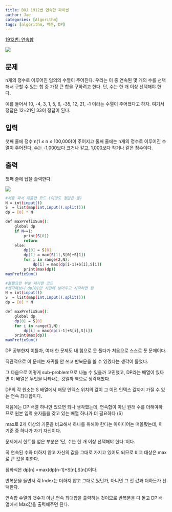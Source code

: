 ```yaml
---
title: BOJ 1912번 연속합 파이썬
author: Jae
categories: [Algorithm]
tags: [algorithm, 백준, DP]
---
```


[1912번: 연속합](https://www.acmicpc.net/problem/1912)

![](https://images.velog.io/images/a87380/post/7ad96932-6c81-4660-932d-67b91b6f13ab/image.png)

## 문제

n개의 정수로 이루어진 임의의 수열이 주어진다. 우리는 이 중 연속된 몇 개의 수를 선택해서 구할 수 있는 합 중 가장 큰 합을 구하려고 한다. 단, 수는 한 개 이상 선택해야 한다.

예를 들어서 10, -4, 3, 1, 5, 6, -35, 12, 21, -1 이라는 수열이 주어졌다고 하자. 여기서 정답은 12+21인 33이 정답이 된다.

## 입력

첫째 줄에 정수 n(1 ≤ n ≤ 100,000)이 주어지고 둘째 줄에는 n개의 정수로 이루어진 수열이 주어진다. 수는 -1,000보다 크거나 같고, 1,000보다 작거나 같은 정수이다.

## 출력

첫째 줄에 답을 출력한다.

![](https://images.velog.io/images/a87380/post/96908d4d-8d70-43c5-ab83-e6e27fd392af/image.png)

```bash
#처음 짜서 제출한 코드 (이것도 정답은 뜸)
N = int(input())
S  = list(map(int,input().split()))
dp = [0] * N

def maxPrefixSum():
    global dp
    if N==1:
        print(S[0])
        return
    else:
        dp[0] = S[0]
        dp[1] = max(S[1],S[0]+S[1])
        for i in range(2,N):
            dp[i] = max(dp[i-1]+S[i],S[i])
        print(max(dp))
maxPrefixSum()

#불필요한 부분 제거한 코드
#생각해보니 dp[0]만 사전에 넣어두고 시작하면 됨
N = int(input())
S  = list(map(int,input().split()))
dp = [0] * N

def maxPrefixSum():
    global dp
    dp[0] = S[0]
    for i in range(1,N):
        dp[i] = max(dp[i-1]+S[i],S[i])
    print(max(dp))
maxPrefixSum()
```

DP 공부한지 이틀차, 여태 한 문제도 내 힘으로 못 풀다가 처음으로 스스로 푼 문제이다.

직관적으로 이 문제는 재귀를 안 쓰고 반복문을 쓸 수 있겠다는 생각이 들었다.

그 다음으로 어떻게 sub-problem으로 나눌 수 있을까 고민했고, DP라는 배열이 있다면 이 배열은 무엇을 나타내는 것일까 역으로 생각해봤다.

DP의 각 원소는 S 배열에서 해당 인덱스 위치의 값이 그 이전 인덱스 값까지 가질 수 있는 연속 최대합이다.

처음에는 DP 배열 하나만 있으면 되나 생각했는데, 연속합이 아닌 원래 수를 더해야하므로 원본 입력 숫자들을 갖고 있는 배열 하나가 더 필요하다 (S)

max로 2개 이상의 기준을 비교해서 하나를 취해야 한다는 아이디어는 떠올랐는데, 이 기준 중 하나가 자기 자신이다.

문제에서 힌트를 얻은 부분은 ‘단, 수는 한 개 이상 선택해야 한다.’이다.

꼭 연속된 수와 더하지 않고 자신의 값을 그대로 가지고 있어도 되므로 비교 대상은 max로 큰 값을 취한다.

점화식은 dp[n] =max(dp[n-1]+S[n],S[n])이다.

반복문을 돌면서 각 Index는 더하지 않고 그대로 있던가, 아니면 그 전 값과 더하든가 선택한다.

연속합 수열의 갯수가 아닌 연속 최대합을 출력하는 것이므로 반복문을 다 돌고 DP 배열에서 Max값을 출력해주면 된다.
